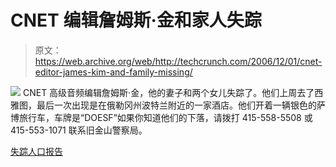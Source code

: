# CNET 编辑詹姆斯·金和家人失踪

> 原文：<https://web.archive.org/web/http://techcrunch.com/2006/12/01/cnet-editor-james-kim-and-family-missing/>

![](img/21dffb5ebeda9c4b441e08ec9e2eafae.png) CNET 高级音频编辑詹姆斯·金，他的妻子和两个女儿失踪了。他们上周去了西雅图，最后一次出现是在俄勒冈州波特兰附近的一家酒店。他们开着一辆银色的萨博旅行车，车牌是“DOESF”如果你知道他们的下落，请拨打 415-558-5508 或 415-553-1071 联系旧金山警察局。

[失踪人口报告](https://web.archive.org/web/20151004144846/http://www.sfgov.org/site/police_index.asp?id=37978)